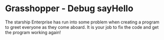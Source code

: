 <h1>Grasshopper - Debug sayHello</h1>

<p>The starship Enterprise has run into some problem when creating a program to greet everyone as they come aboard. It is your job to fix the code and get the program working again!</p>

